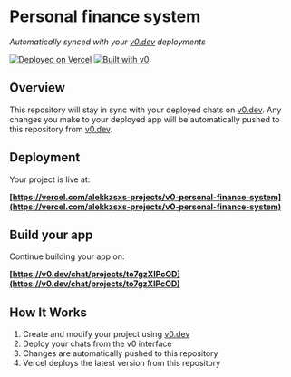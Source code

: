 # Personal finance system

*Automatically synced with your [v0.dev](https://v0.dev) deployments*

[![Deployed on Vercel](https://img.shields.io/badge/Deployed%20on-Vercel-black?style=for-the-badge&logo=vercel)](https://vercel.com/alekkzsxs-projects/v0-personal-finance-system)
[![Built with v0](https://img.shields.io/badge/Built%20with-v0.dev-black?style=for-the-badge)](https://v0.dev/chat/projects/to7gzXlPcOD)

## Overview

This repository will stay in sync with your deployed chats on [v0.dev](https://v0.dev).
Any changes you make to your deployed app will be automatically pushed to this repository from [v0.dev](https://v0.dev).

## Deployment

Your project is live at:

**[https://vercel.com/alekkzsxs-projects/v0-personal-finance-system](https://vercel.com/alekkzsxs-projects/v0-personal-finance-system)**

## Build your app

Continue building your app on:

**[https://v0.dev/chat/projects/to7gzXlPcOD](https://v0.dev/chat/projects/to7gzXlPcOD)**

## How It Works

1. Create and modify your project using [v0.dev](https://v0.dev)
2. Deploy your chats from the v0 interface
3. Changes are automatically pushed to this repository
4. Vercel deploys the latest version from this repository